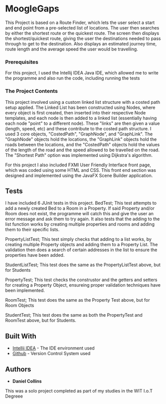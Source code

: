 # MoogleGaps

This Project is based on a Route Finder, which lets the user select a start and end point from a pre-selected list of locations. The user then searches by either the shortest route or the quickest route. The screen then displays the shortest/quickest route, giving the user the destinations needed to pass through to get to the destination. Also displays an estimated journey time, route length and the average speed the user would be travelling.

### Prerequisites

For this project, I used the Intellij IDEA Java IDE, which allowed me to write the programme and also run the code, including running the tests

### The Project Contents

This project involved using a custom linked list structure with a costed path setup applied. The Linked List has been constructed using Nodes, where every object is first created, then inserted into their respective Node templates, and each node is then added to a linked list (essentially having each node "point" to a different node). These "links" are then given a value (length, speed, etc) and these contribute to the costed path structure.
I used 3 core objects, "CostedPath", "GraphNode",  and "GraphLink". The "GraphNode" objects hold the locations, the "GraphLink" objects hold the roads between the locations, and the "CostedPath" objects hold the values of the length of the road and the speed allowed to be travelled on the road.
The "Shortest Path" option was implemented using Dijkstra's algorithm.

For this project I also included FXMl User Friendly Interface front page, which was coded using some HTML and CSS. This front end section was designed and implemented using the JavaFX Scene Builder application.

## Tests

I have included 6 JUnit tests in this project. 
BedTest;
      This test attempts to add a newly created Bed to a Room in a Property. If said Property and/or Room does not exist, the programme will catch this and give the user an error message and ask them to try again. It also tests that the adding to the list function works by creating multiple properties and rooms and adding them to their specific lists.
      
PropertyListTest;
      This test simply checks that adding to a list works, by creating multiple Property objects and adding them to a Property List. The validation then does a search of certain addresses in the list to ensure the properties have been added.
      

StudentListTest;
      This test does the same as the PropertyListTest above, but for Students
      
      
PropertyTest;
      This test checks the construstor and the getters and setters for creating a Property Object, ensureing proper validation techniques have been implemented.
      
      
RoomTest;
      This test does the same as the Property Test above, but for Room Objects
      
StudentTest;
      This test does the same as both the PropertyTest and RoomTest above, but for Students.


## Built With

* [Intellij IDEA](https://www.jetbrains.com/idea/) - The IDE environment used
* [Github](https://github.com/) - Version Control System used


## Authors

* **Daniel Collins**

This was a solo project completed as part of my studies in the WIT I.o.T Degreee
